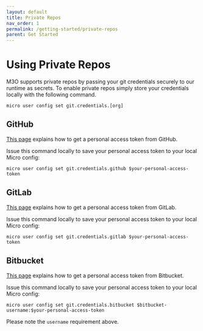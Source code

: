 ```yaml
---
layout: default
title: Private Repos
nav_order: 1
permalink: /getting-started/private-repos
parent: Get Started
---
```


# Using Private Repos

M3O supports private repos by passing your git credentials securely to our runtime as secrets. To enable private 
repos simply store your credentials locally with the following command.

```
micro user config set git.credentials.[org]
```

## GitHub

[This page](https://docs.github.com/en/github/authenticating-to-github/creating-a-personal-access-token) explains how to get a personal access token from GitHub.

Issue this command locally to save your personal access token to your local Micro config:
```
micro user config set git.credentials.github $your-personal-access-token
```

## GitLab

[This page](https://docs.gitlab.com/ee/user/profile/personal_access_tokens.html) explains how to get a personal access token from GitLab.

Issue this command locally to save your personal access token to your local Micro config:
```
micro user config set git.credentials.gitlab $your-personal-access-token
```

## Bitbucket

[This page](https://confluence.atlassian.com/bitbucketserver/personal-access-tokens-939515499.html) explains how to get a personal access token from Bitbucket.

Issue this command locally to save your personal access token to your local Micro config:
```
micro user config set git.credentials.bitbucket $bitbucket-username:$your-personal-access-token
```

Please note the `username` requirement above.
